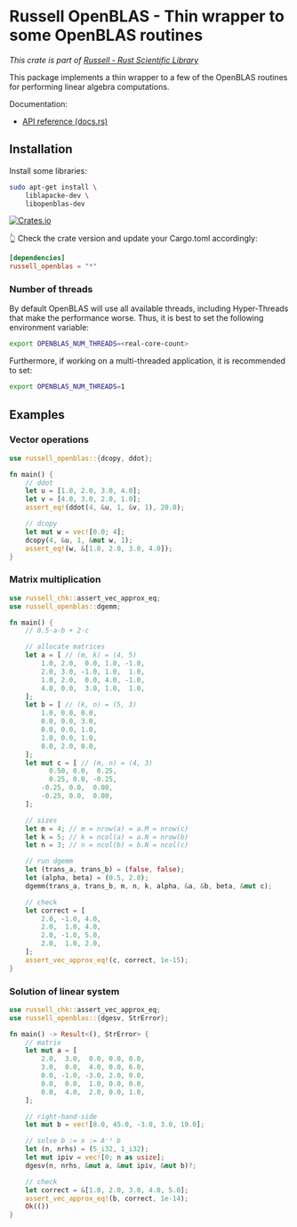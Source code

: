 # Russell OpenBLAS - Thin wrapper to some OpenBLAS routines

_This crate is part of [Russell - Rust Scientific Library](https://github.com/cpmech/russell)_

This package implements a thin wrapper to a few of the OpenBLAS routines for performing linear algebra computations.

Documentation:

- [API reference (docs.rs)](https://docs.rs/russell_openblas)

## Installation

Install some libraries:

```bash
sudo apt-get install \
    liblapacke-dev \
    libopenblas-dev
```

[![Crates.io](https://img.shields.io/crates/v/russell_openblas.svg)](https://crates.io/crates/russell_openblas)

👆 Check the crate version and update your Cargo.toml accordingly:

```toml
[dependencies]
russell_openblas = "*"
```

### Number of threads

By default OpenBLAS will use all available threads, including Hyper-Threads that make the performance worse. Thus, it is best to set the following environment variable:

```bash
export OPENBLAS_NUM_THREADS=<real-core-count>
```

Furthermore, if working on a multi-threaded application, it is recommended to set:

```bash
export OPENBLAS_NUM_THREADS=1
```

## Examples

### Vector operations

```rust
use russell_openblas::{dcopy, ddot};

fn main() {
    // ddot
    let u = [1.0, 2.0, 3.0, 4.0];
    let v = [4.0, 3.0, 2.0, 1.0];
    assert_eq!(ddot(4, &u, 1, &v, 1), 20.0);

    // dcopy
    let mut w = vec![0.0; 4];
    dcopy(4, &u, 1, &mut w, 1);
    assert_eq!(w, &[1.0, 2.0, 3.0, 4.0]);
}
```

### Matrix multiplication

```rust
use russell_chk::assert_vec_approx_eq;
use russell_openblas::dgemm;

fn main() {
    // 0.5⋅a⋅b + 2⋅c

    // allocate matrices
    let a = [ // (m, k) = (4, 5)
        1.0, 2.0,  0.0, 1.0, -1.0,
        2.0, 3.0, -1.0, 1.0,  1.0,
        1.0, 2.0,  0.0, 4.0, -1.0,
        4.0, 0.0,  3.0, 1.0,  1.0,
    ];
    let b = [ // (k, n) = (5, 3)
        1.0, 0.0, 0.0,
        0.0, 0.0, 3.0,
        0.0, 0.0, 1.0,
        1.0, 0.0, 1.0,
        0.0, 2.0, 0.0,
    ];
    let mut c = [ // (m, n) = (4, 3)
          0.50, 0.0,  0.25,
          0.25, 0.0, -0.25,
        -0.25, 0.0,  0.00,
        -0.25, 0.0,  0.00,
    ];

    // sizes
    let m = 4; // m = nrow(a) = a.M = nrow(c)
    let k = 5; // k = ncol(a) = a.N = nrow(b)
    let n = 3; // n = ncol(b) = b.N = ncol(c)

    // run dgemm
    let (trans_a, trans_b) = (false, false);
    let (alpha, beta) = (0.5, 2.0);
    dgemm(trans_a, trans_b, m, n, k, alpha, &a, &b, beta, &mut c);

    // check
    let correct = [
        2.0, -1.0, 4.0,
        2.0,  1.0, 4.0,
        2.0, -1.0, 5.0,
        2.0,  1.0, 2.0,
    ];
    assert_vec_approx_eq!(c, correct, 1e-15);
}
```

### Solution of linear system

```rust
use russell_chk::assert_vec_approx_eq;
use russell_openblas::{dgesv, StrError};

fn main() -> Result<(), StrError> {
    // matrix
    let mut a = [
        2.0,  3.0,  0.0, 0.0, 0.0,
        3.0,  0.0,  4.0, 0.0, 6.0,
        0.0, -1.0, -3.0, 2.0, 0.0,
        0.0,  0.0,  1.0, 0.0, 0.0,
        0.0,  4.0,  2.0, 0.0, 1.0,
    ];

    // right-hand-side
    let mut b = vec![8.0, 45.0, -3.0, 3.0, 19.0];

    // solve b := x := A⁻¹ b
    let (n, nrhs) = (5_i32, 1_i32);
    let mut ipiv = vec![0; n as usize];
    dgesv(n, nrhs, &mut a, &mut ipiv, &mut b)?;

    // check
    let correct = &[1.0, 2.0, 3.0, 4.0, 5.0];
    assert_vec_approx_eq!(b, correct, 1e-14);
    Ok(())
}
```
